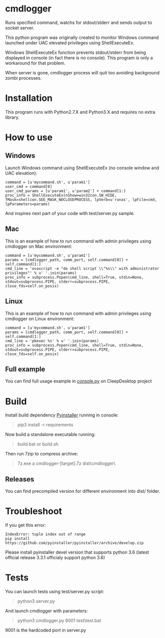 # cmdlogger
Runs specified command, watchs for stdout/stderr and sends output to socket server.

This python program was originally created to monitor Windows command launched under UAC elevated privileges using ShellExecuteEx.

Windows ShellExecuteEx function prevents stdout/stderr from being displayed in console (in fact there is no console).
This program is only a workaround for that problem.

When server is gone, cmdlogger process will quit too avoiding background zombi processes.

# Installation
This program runs with Python2.7.X and Python3.X and requires no extra library.

# How to use
## Windows
Launch Windows command using ShellExecuteEx (no console window and UAC elevation):
```
command = [u'mycommand.sh', u'param1']
user_cmd = command[0]
user_cmd_params = [u'param1', u'param2'] + command[1:]
proc_info = ShellExecuteEx(nShow=win32con.SW_HIDE, fMask=shellcon.SEE_MASK_NOCLOSEPROCESS, lpVerb=u'runas', lpFile=cmd, lpParameters=params)
```

And inspires next part of your code with test/server.py sample.

## Mac
This is an example of how to run command with admin privileges using cmdlogger on Mac environment:
```
command = [u'mycommand.sh', u'param1']
params = [cmdlogger_path, comm_port, self.command[0]] + self.command[1:]
cmd_line = 'osascript -e "do shell script \\"%s\\" with administrator privileges"' % u' '.join(params)
proc_info = subprocess.Popen(cmd_line, shell=True, stdin=None, stdout=subprocess.PIPE, stderr=subprocess.PIPE, close_fds=self.on_posix)
```

## Linux
This is an example of how to run command with admin privileges using cmdlogger on Linux environment:
```
command = [u'mycommand.sh', u'param1']
params = [cmdlogger_path, comm_port, self.command[0]] + self.command[1:]
cmd_line = 'pkexec %s' % u' '.join(params)
proc_info = subprocess.Popen(cmd_line, shell=True, stdin=None, stdout=subprocess.PIPE, stderr=subprocess.PIPE, close_fds=self.on_posix)
```

## Full example
You can find full usage example in [console.py](https://github.com/tangb/CleepDesktop/blob/master/core/libs/console.py) on CleepDesktop project 

# Build
Install build dependency [Pyinstaller](http://www.pyinstaller.org/) running in console:
> pip3 install -r requirements

Now build a standalone executable running:
> build.bat or build.sh

Then run 7zip to compress archive:
> 7z.exe a cmdlogger-[target].7z dist\cmdlogger\

## Releases
You can find precompiled version for different environment into dist/ folder.

# Troubleshoot
If you get this error:
```
IndexError: tuple index out of range
pip install https://github.com/pyinstaller/pyinstaller/archive/develop.zip
```
Please install pyinstaller devel version that supports python 3.6 (latest official release 3.3.1 officialy support python 3.6)

# Tests
You can launch tests using test/server.py script:
> python3 server.py

And launch cmdlogger with parameters:
> python3 cmdlogger.py 9001 test\test.bat

9001 is the hardcoded port in server.py
